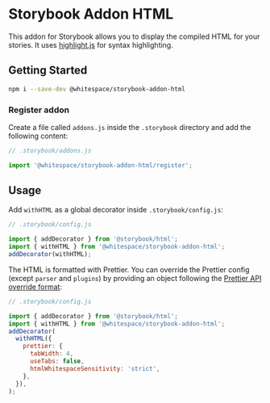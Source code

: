 # Storybook Addon HTML

This addon for Storybook allows you to display the compiled HTML for your stories. It uses [highlight.js](https://highlightjs.org/) for syntax highlighting.

## Getting Started

```sh
npm i --save-dev @whitespace/storybook-addon-html
```

### Register addon

Create a file called `addons.js` inside the `.storybook` directory and add the following content:

```js
// .storybook/addons.js

import '@whitespace/storybook-addon-html/register';
```

## Usage

Add `withHTML` as a global decorator inside `.storybook/config.js`:

```js
// .storybook/config.js

import { addDecorator } from '@storybook/html';
import { withHTML } from '@whitespace/storybook-addon-html';
addDecorator(withHTML);
```

The HTML is formatted with Prettier. You can override the Prettier config (except `parser` and `plugins`) by providing an object following the [Prettier API override format](https://prettier.io/docs/en/options.html):

```js
// .storybook/config.js

import { addDecorator } from '@storybook/html';
import { withHTML } from '@whitespace/storybook-addon-html';
addDecorator(
  withHTML({
    prettier: {
      tabWidth: 4,
      useTabs: false,
      htmlWhitespaceSensitivity: 'strict',
    },
  }),
);
```
